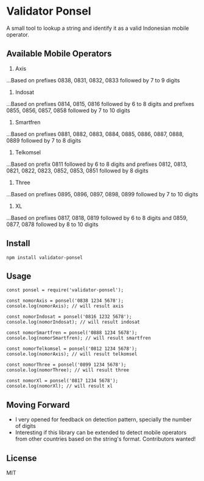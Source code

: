 # Validator Ponsel
A small tool to lookup a string and identify it as a valid Indonesian mobile operator.

## Available Mobile Operators

1. Axis

...Based on prefixes 0838, 0831, 0832, 0833 followed by 7 to 9 digits
1. Indosat

...Based on prefixes 0814, 0815, 0816 followed by 6 to 8 digits and prefixes 0855, 0856, 0857, 0858 followed by 7 to 10 digits
1. Smartfren

...Based on prefixes 0881, 0882, 0883, 0884, 0885, 0886, 0887, 0888, 0889 followed by 7 to 8 digits
1. Telkomsel

...Based on prefix 0811 followed by 6 to 8 digits and prefixes 0812, 0813, 0821, 0822, 0823, 0852, 0853, 0851 followed by 8 digits
1. Three

...Based on prefixes 0895, 0896, 0897, 0898, 0899 followed by 7 to 10 digits
1. XL

...Based on prefixes 0817, 0818, 0819 followed by 6 to 8 digits and 0859, 0877, 0878 followed by 8 to 10 digits

## Install

```
npm install validator-ponsel
```

## Usage

```
const ponsel = require('validator-ponsel');

const nomorAxis = ponsel('0838 1234 5678');
console.log(nomorAxis); // will result axis

const nomorIndosat = ponsel('0816 1232 5678');
console.log(nomorIndosat); // will result indosat

const nomorSmartfren = ponsel('0888 1234 5678');
console.log(nomorSmartfren); // will result smartfren

const nomorTelkomsel = ponsel('0812 1234 5678');
console.log(nomorAxis); // will result telkomsel

const nomorThree = ponsel('0899 1234 5678');
console.log(nomorThree); // will result three

const nomorXl = ponsel('0817 1234 5678');
console.log(nomorXl); // will result xl

```

## Moving Forward

* I very opened for feedback on detection pattern, specially the number of digits
* Interesting if this library can be extended to detect mobile operators from other countries based on the string's format. Contributors wanted!

## License

MIT